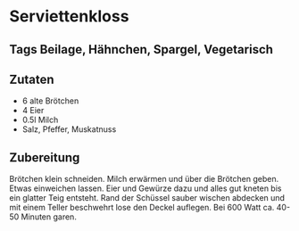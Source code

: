 # Serviettenkloss

## Tags Beilage, Hähnchen, Spargel, Vegetarisch

## Zutaten

- 6 alte Brötchen
- 4 Eier
- 0.5l Milch
- Salz, Pfeffer, Muskatnuss

## Zubereitung

Brötchen klein schneiden.
Milch erwärmen und über die Brötchen geben.
Etwas einweichen lassen. Eier und Gewürze dazu und alles gut kneten bis ein glatter Teig entsteht.
Rand der Schüssel sauber wischen abdecken und mit einem Teller beschwehrt lose den Deckel auflegen.
Bei 600 Watt ca. 40-50 Minuten garen.
